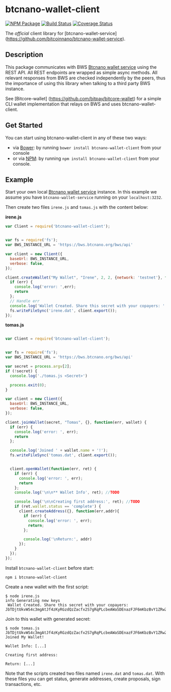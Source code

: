 # btcnano-wallet-client

[![NPM Package](https://img.shields.io/npm/v/btcnano-wallet-client.svg?style=flat-square)](https://www.npmjs.org/package/btcnano-wallet-client)
[![Build Status](https://img.shields.io/travis/bitcoinnano/btcnano-wallet-client.svg?branch=master&style=flat-square)](https://travis-ci.org/bitcoinnano/btcnano-wallet-client) 
[![Coverage Status](https://coveralls.io/repos/bitcoinnano/btcnano-wallet-client/badge.svg)](https://coveralls.io/r/bitcoinnano/btcnano-wallet-client)

The *official* client library for [btcnano-wallet-service] (https://github.com/bitcoinnano/btcnano-wallet-service). 

## Description

This package communicates with BWS [Btcnano wallet service](https://github.com/bitcoinnano/btcnano-wallet-service) using the REST API. All REST endpoints are wrapped as simple async methods. All relevant responses from BWS are checked independently by the peers, thus the importance of using this library when talking to a third party BWS instance.

See [Bitcore-wallet] (https://github.com/bitpay/bitcore-wallet) for a simple CLI wallet implementation that relays on BWS and uses btcnano-wallet-client.

## Get Started

You can start using btcnano-wallet-client in any of these two ways:

* via [Bower](http://bower.io/): by running `bower install btcnano-wallet-client` from your console
* or via [NPM](https://www.npmjs.com/package/btcnano-wallet-client): by running `npm install btcnano-wallet-client` from your console.

## Example

Start your own local [Btcnano wallet service](https://github.com/bitcoinnano/btcnano-wallet-service) instance. In this example we assume you have `btcnano-wallet-service` running on your `localhost:3232`.

Then create two files `irene.js` and `tomas.js` with the content below:

**irene.js**

``` javascript
var Client = require('btcnano-wallet-client');


var fs = require('fs');
var BWS_INSTANCE_URL = 'https://bws.btcnano.org/bws/api'

var client = new Client({
  baseUrl: BWS_INSTANCE_URL,
  verbose: false,
});

client.createWallet("My Wallet", "Irene", 2, 2, {network: 'testnet'}, function(err, secret) {
  if (err) {
    console.log('error: ',err); 
    return
  };
  // Handle err
  console.log('Wallet Created. Share this secret with your copayers: ' + secret);
  fs.writeFileSync('irene.dat', client.export());
});
```

**tomas.js**

``` javascript

var Client = require('btcnano-wallet-client');


var fs = require('fs');
var BWS_INSTANCE_URL = 'https://bws.btcnano.org/bws/api'

var secret = process.argv[2];
if (!secret) {
  console.log('./tomas.js <Secret>')

  process.exit(0);
}

var client = new Client({
  baseUrl: BWS_INSTANCE_URL,
  verbose: false,
});

client.joinWallet(secret, "Tomas", {}, function(err, wallet) {
  if (err) {
    console.log('error: ', err);
    return
  };

  console.log('Joined ' + wallet.name + '!');
  fs.writeFileSync('tomas.dat', client.export());


  client.openWallet(function(err, ret) {
    if (err) {
      console.log('error: ', err);
      return
    };
    console.log('\n\n** Wallet Info', ret); //TODO

    console.log('\n\nCreating first address:', ret); //TODO
    if (ret.wallet.status == 'complete') {
      client.createAddress({}, function(err,addr){
        if (err) {
          console.log('error: ', err);
          return;
        };

        console.log('\nReturn:', addr)
      });
    }
  });
});
```

Install `btcnano-wallet-client` before start:

```
npm i btcnano-wallet-client
```

Create a new wallet with the first script:

```
$ node irene.js
info Generating new keys 
 Wallet Created. Share this secret with your copayers: JbTDjtUkvWS4c3mgAtJf4zKyRGzdQzZacfx2S7gRqPLcbeAWaSDEnazFJF6mKbzBvY1ZRwZCbvT
```

Join to this wallet with generated secret:

```
$ node tomas.js JbTDjtUkvWS4c3mgAtJf4zKyRGzdQzZacfx2S7gRqPLcbeAWaSDEnazFJF6mKbzBvY1ZRwZCbvT
Joined My Wallet!

Wallet Info: [...]

Creating first address:

Return: [...]

```

Note that the scripts created two files named `irene.dat` and `tomas.dat`. With these files you can get status, generate addresses, create proposals, sign transactions, etc.



